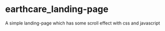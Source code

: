 # earthcare_landing-page
A simple landing-page which has some scroll effect with css and javascript
